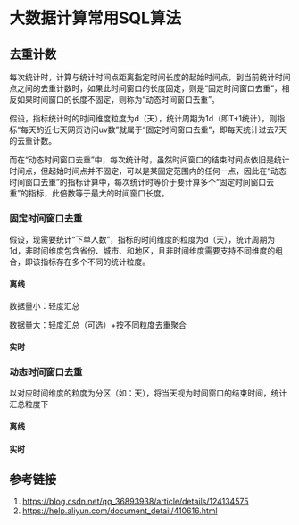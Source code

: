 # 大数据计算常用SQL算法


## 去重计数

每次统计时，计算与统计时间点距离指定时间长度的起始时间点，到当前统计时间点之间的去重计数时，如果此时间窗口的长度固定，则是“固定时间窗口去重”，相反如果时间窗口的长度不固定，则称为“动态时间窗口去重”。

假设，指标统计时的时间维度粒度为d（天），统计周期为1d（即T+1统计），则指标“每天的近七天网页访问uv数”就属于“固定时间窗口去重”，即每天统计过去7天的去重计数。

而在“动态时间窗口去重”中，每次统计时，虽然时间窗口的结束时间点依旧是统计时间点，但起始时间点并不固定，可以是某固定范围内的任何一点，因此在“动态时间窗口去重”的指标计算中，每次统计时等价于要计算多个“固定时间窗口去重”的指标，此倍数等于最大的时间窗口长度。

### 固定时间窗口去重

假设，现需要统计“下单人数”，指标的时间维度的粒度为d（天），统计周期为1d，非时间维度包含省份、城市、和地区，且非时间维度需要支持不同维度的组合，即该指标存在多个不同的统计粒度。

#### 离线

数据量小：轻度汇总

数据量大：轻度汇总（可选）+按不同粒度去重聚合


#### 实时


### 动态时间窗口去重

以对应时间维度的粒度为分区（如：天），将当天视为时间窗口的结束时间，统计汇总粒度下


#### 离线


#### 实时



## 参考链接

1. https://blog.csdn.net/qq_36893938/article/details/124134575
2. https://help.aliyun.com/document_detail/410616.html
